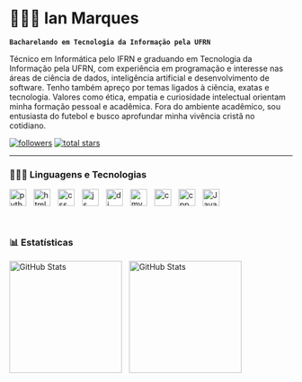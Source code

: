 # 🙋🏻‍♂️ Ian Marques

**`Bacharelando em Tecnologia da Informação pela UFRN`**

Técnico em Informática pelo IFRN e graduando em Tecnologia da Informação pela UFRN, com experiência em programação e interesse nas áreas de ciência de dados, inteligência artificial e desenvolvimento de software. Tenho também apreço por temas ligados à ciência, exatas e tecnologia. Valores como ética, empatia e curiosidade intelectual orientam minha formação pessoal e acadêmica. Fora do ambiente acadêmico, sou entusiasta do futebol e busco aprofundar minha vivência cristã no cotidiano.

<p align="left"> 
  <a href="https://github.com/Ian-Daniel?tab=followers">
     <img alt="followers" title="Meus seguidores no GitHub" src="https://custom-icon-badges.demolab.com/github/followers/Ian-Daniel?color=236ad3&labelColor=1155ba&style=for-the-badge&logo=person-add&label=Seguidores&logoColor=white"/></a>
  <a href="https://github.com/Ian-Daniel?tab=repositories&sort=starsgazers">
     <img alt="total stars" title="Estrelas totais no GitHub" src="https://custom-icon-badges.demolab.com/github/stars/Ian-Daniel?color=55960c&style=for-the-badge&labelColor=488207&logo=star&label=Estrelas"/></a>
</p>

---

### 🧑🏻‍💻 Linguagens e Tecnologias

<img
align = "left"
  alt = "python"
  title = "Python"
  width = "30px"
  style = "padding-right: 10px"
  src="https://cdn.jsdelivr.net/gh/devicons/devicon@latest/icons/python/python-original.svg" 
/>
<img
align = "left"
  alt = "html"
  title = "HTML5"
  width = "30px"
  style = "padding-right: 10px"
  src="https://cdn.jsdelivr.net/gh/devicons/devicon@latest/icons/html5/html5-original.svg"      
/>
<img
align = "left"
  alt = "css"
  title = "CSS3"
  width = "30px"
  style = "padding-right: 10px"
  src="https://cdn.jsdelivr.net/gh/devicons/devicon@latest/icons/css3/css3-original.svg"      
/>
<img
align = "left"
  alt = "js"
  title = "JavaScript"
  width = "30px"
  style = "padding-right: 10px"
  src="https://cdn.jsdelivr.net/gh/devicons/devicon@latest/icons/javascript/javascript-original.svg" 
/>
<img
align = "left"
  alt = "dj"
  title = "Django"
  width = "30px"
  style = "padding-right: 10px"
  src="https://cdn.jsdelivr.net/gh/devicons/devicon@latest/icons/django/django-plain.svg" 
/>
<img
align = "left"
  alt = "mysql"
  title = "MySQL"
  width = "30px"
  style = "padding-right: 10px"
  src="https://cdn.jsdelivr.net/gh/devicons/devicon@latest/icons/mysql/mysql-original.svg" 
/>
<img
align = "left"
  alt = "c"
  title = "C"
  width = "30px"
  style = "padding-right: 10px"
  src="https://cdn.jsdelivr.net/gh/devicons/devicon@latest/icons/c/c-original.svg"        
/>
<img
align = "left"
  alt = "cpp"
  title = "C++"
  width = "30px"
  style = "padding-right: 10px"
  src="https://cdn.jsdelivr.net/gh/devicons/devicon@latest/icons/cplusplus/cplusplus-original.svg"      
/>
<img
align = "java"
  alt = "Java"
  title = "Django"
  width = "30px"
  style = "padding-right: 10px"
  src="https://cdn.jsdelivr.net/gh/devicons/devicon@latest/icons/java/java-original.svg"      
/>

<br/>

### 📊 Estatísticas

<p>
<img
  align = "left"
  alt = "GitHub Stats"
  height = "200"
  style = "padding-right: 10px"
  src = "https://github-readme-stats.vercel.app/api?username=Ian-Daniel&show_icons=true&theme=gruvbox_light&include_all_commits=true&locale=pt-br"
/>
<img
  align = "left"
  alt = "GitHub Stats"
  height = "200"
  src = "https://github-readme-stats.vercel.app/api/top-langs/?username=Ian-Daniel&theme=gruvbox_light&layout=compact&custom_title=Tecnologias&angs_count=9"
/>
</p>
